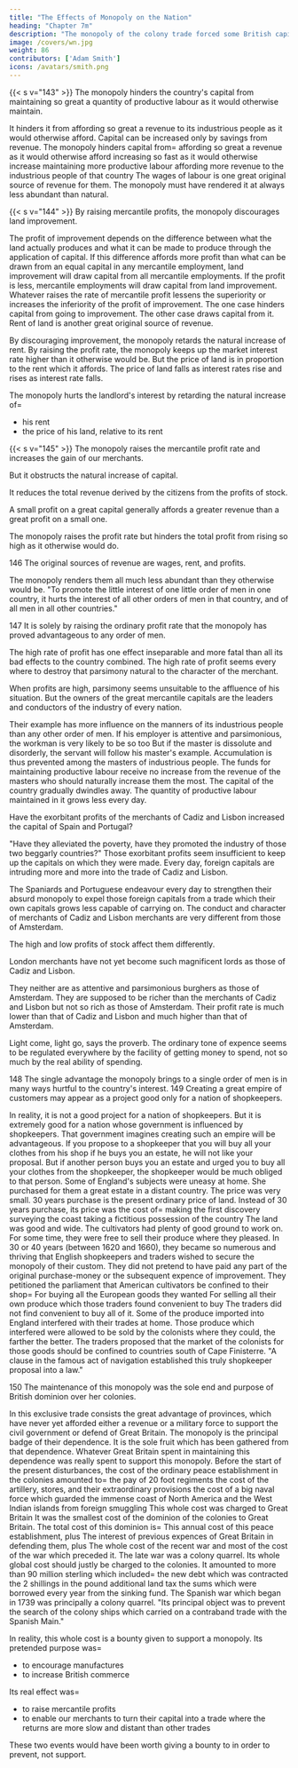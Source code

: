 ```yaml
---
title: "The Effects of Monopoly on the Nation"
heading: "Chapter 7m"
description: "The monopoly of the colony trade forced some British capital from all foreign trade of consumption to a carrying trade"
image: /covers/wn.jpg
weight: 86
contributors: ['Adam Smith']
icons: /avatars/smith.png
---
```




{{< s v="143" >}} The monopoly hinders the country's capital from maintaining so great a quantity of productive labour as it would otherwise maintain.

It hinders it from affording so great a revenue to its industrious people as it would otherwise afford.
Capital can be increased only by savings from revenue.
The monopoly hinders capital from= 
    affording so great a revenue as it would otherwise afford
    increasing so fast as it would otherwise increase
    maintaining more productive labour
    affording more revenue to the industrious people of that country
        The wages of labour is one great original source of revenue for them.
        The monopoly must have rendered it at always less abundant than natural.


{{< s v="144" >}} By raising mercantile profits, the monopoly discourages land improvement.

The profit of improvement depends on the difference between what the land actually produces and what it can be made to produce through the application of capital.
    If this difference affords more profit than what can be drawn from an equal capital in any mercantile employment, land improvement will draw capital from all mercantile employments.
    If the profit is less, mercantile employments will draw capital from land improvement.
Whatever raises the rate of mercantile profit lessens the superiority or increases the inferiority of the profit of improvement.
    The one case hinders capital from going to improvement.
    The other case draws capital from it.
Rent of land is another great original source of revenue.

By discouraging improvement, the monopoly retards the natural increase of rent.
By raising the profit rate, the monopoly keeps up the market interest rate higher than it otherwise would be.
But the price of land is in proportion to the rent which it affords.
The price of land falls as interest rates rise and rises as interest rate falls.

The monopoly hurts the landlord's interest by retarding the natural increase of= 
- his rent
- the price of his land, relative to its rent


{{< s v="145" >}} The monopoly raises the mercantile profit rate and increases the gain of our merchants.

But it obstructs the natural increase of capital.

It reduces the total revenue derived by the citizens from the profits of stock.

A small profit on a great capital generally affords a greater revenue than a great profit on a small one.

The monopoly raises the profit rate but hinders the total profit from rising so high as it otherwise would do.

146 The original sources of revenue are wages, rent, and profits.

The monopoly renders them all much less abundant than they otherwise would be.
"To promote the little interest of one little order of men in one country, it hurts the interest of all other orders of men in that country, and of all men in all other countries."

147 It is solely by raising the ordinary profit rate that the monopoly has proved advantageous to any order of men.

The high rate of profit has one effect inseparable and more fatal than all its bad effects to the country combined.
The high rate of profit seems every where to destroy that parsimony natural to the character of the merchant.

When profits are high, parsimony seems unsuitable to the affluence of his situation.
But the owners of the great mercantile capitals are the leaders and conductors of the industry of every nation.

Their example has more influence on the manners of its industrious people than any other order of men.
If his employer is attentive and parsimonious, the workman is very likely to be so too
But if the master is dissolute and disorderly, the servant will follow his master's example.
Accumulation is thus prevented among the masters of industrious people.
The funds for maintaining productive labour receive no increase from the revenue of the masters who should naturally increase them the most.
The capital of the country gradually dwindles away.
The quantity of productive labour maintained in it grows less every day.

Have the exorbitant profits of the merchants of Cadiz and Lisbon increased the capital of Spain and Portugal?

"Have they alleviated the poverty, have they promoted the industry of those two beggarly countries?"
Those exorbitant profits seem insufficient to keep up the capitals on which they were made.
Every day, foreign capitals are intruding more and more into the trade of Cadiz and Lisbon.

The Spaniards and Portuguese endeavour every day to strengthen their absurd monopoly to expel those foreign capitals from a trade which their own capitals grows less capable of carrying on.
The conduct and character of merchants of Cadiz and Lisbon merchants are very different from those of Amsterdam.

The high and low profits of stock affect them differently.

London merchants have not yet become such magnificent lords as those of Cadiz and Lisbon.

They neither are as attentive and parsimonious burghers as those of Amsterdam.
They are supposed to be richer than the merchants of Cadiz and Lisbon but not so rich as those of Amsterdam.
Their profit rate is much lower than that of Cadiz and Lisbon and much higher than that of Amsterdam.

Light come, light go, says the proverb.
The ordinary tone of expence seems to be regulated everywhere by the facility of getting money to spend, not so much by the real ability of spending.

148 The single advantage the monopoly brings to a single order of men is in many ways hurtful to the country's interest.
149 Creating a great empire of customers may appear as a project good only for a nation of shopkeepers.

In reality, it is not a good project for a nation of shopkeepers.
    But it is extremely good for a nation whose government is influenced by shopkeepers.
    That government imagines creating such an empire will be advantageous.
If you propose to a shopkeeper that you will buy all your clothes from his shop if he buys you an estate, he will not like your proposal.
    But if another person buys you an estate and urged you to buy all your clothes from the shopkeeper, the shopkeeper would be much obliged to that person.
Some of England's subjects were uneasy at home.
She purchased for them a great estate in a distant country.
    The price was very small.
    30 years purchase is the present ordinary price of land.
    Instead of 30 years purchase, its price was the cost of= 
        making the first discovery
        surveying the coast
        taking a fictitious possession of the country
    The land was good and wide.
    The cultivators had plenty of good ground to work on.
        For some time, they were free to sell their produce where they pleased.
    In 30 or 40 years (between 1620 and 1660), they became so numerous and thriving that English shopkeepers and traders wished to secure the monopoly of their custom.
    They did not pretend to have paid any part of the original purchase-money or the subsequent expence of improvement.
    They petitioned the parliament that American cultivators be confined to their shop= 
        For buying all the European goods they wanted
        For selling all their own produce which those traders found convenient to buy
            The traders did not find convenient to buy all of it.
    Some of the produce imported into England interfered with their trades at home.
    Those produce which interfered were allowed to be sold by the colonists where they could, the farther the better.
    The traders proposed that the market of the colonists for those goods should be confined to countries south of Cape Finisterre.
    "A clause in the famous act of navigation established this truly shopkeeper proposal into a law."

150 The maintenance of this monopoly was the sole end and purpose of British dominion over her colonies.

In this exclusive trade consists the great advantage of provinces, which have never yet afforded either a revenue or a military force to support the civil government or defend of Great Britain.
The monopoly is the principal badge of their dependence.
    It is the sole fruit which has been gathered from that dependence.
Whatever Great Britain spent in maintaining this dependence was really spent to support this monopoly.
Before the start of the present disturbances, the cost of the ordinary peace establishment in the colonies amounted to= 
    the pay of 20 foot regiments
    the cost of the artillery, stores, and their extraordinary provisions
    the cost of a big naval force which guarded the immense coast of North America and the West Indian islands from foreign smuggling
This whole cost was charged to Great Britain
    It was the smallest cost of the dominion of the colonies to Great Britain.
The total cost of this dominion is= 
    This annual cost of this peace establishment, plus
    The interest of previous expences of Great Britain in defending them, plus
    The whole cost of the recent war and most of the cost of the war which preceded it.
        The late war was a colony quarrel.
            Its whole global cost should justly be charged to the colonies.
                It amounted to more than 90 million sterling which included= 
                    the new debt which was contracted
                    the 2 shillings in the pound additional land tax
                    the sums which were borrowed every year from the sinking fund.
        The Spanish war which began in 1739 was principally a colony quarrel.
            "Its principal object was to prevent the search of the colony ships which carried on a contraband trade with the Spanish Main."

In reality, this whole cost is a bounty given to support a monopoly. Its pretended purpose was= 
- to encourage manufactures
- to increase British commerce

Its real effect was= 
- to raise mercantile profits
- to enable our merchants to turn their capital into a trade where the returns are more slow and distant than other trades

These two events would have been worth giving a bounty to in order to prevent, not support.
